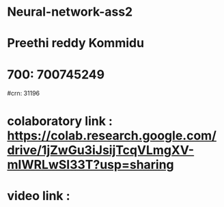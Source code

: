 # Neural-network-ass2
# Preethi reddy Kommidu
# 700: 700745249
#crn: 31196
# colaboratory link : https://colab.research.google.com/drive/1jZwGu3iJsijTcqVLmgXV-mIWRLwSI33T?usp=sharing
# video link : 

